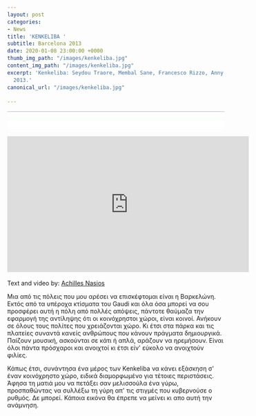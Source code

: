 ```yaml
---
layout: post
categories:
- News
title: 'KENKELIBA '
subtitle: Barcelona 2013
date: 2020-01-08 23:00:00 +0000
thumb_img_path: "/images/kenkeliba.jpg"
content_img_path: "/images/kenkeliba.jpg"
excerpt: 'Kenkeliba: Seydou Traore, Membal Sane, Francesco Rizzo, Anny Pavlidou. Barcelona
  2013.'
canonical_url: "/images/kenkeliba.jpg"

---
```

![](/images/bwok-2.jpg)

<iframe width="560" height="315" src="https://www.youtube.com/embed/yVaqdT4DE2g" frameborder="0" allow="accelerometer; autoplay; encrypted-media; gyroscope; picture-in-picture" allowfullscreen></iframe>

Text and video by: <a href="https://www.facebook.com/achilles.nasios" target="blank">Achilles Nasios</a> 

Μια από τις πόλεις που μου αρέσει να επισκέφτομαι είναι η Βαρκελώνη. Εκτός από τα υπέροχα κτίσματα του Gaudi και όλα όσα μπορεί να σου προσφέρει αυτή η πόλη από πολλές απόψεις, πάντοτε θαύμαζα την εφαρμογή της αντίληψης ότι οι κοινόχρηστοι χώροι, είναι κοινοί. Ανήκουν σε όλους τους πολίτες που χρειάζονται χώρο. Κι έτσι στα πάρκα και τις πλατείες συναντά κανείς ανθρώπους που κάνουν πράγματα δημιουργικά. Παίζουν μουσική, ασκούνται σε κάτι ή απλά, αράζουν να ηρεμήσουν. Είναι όλοι πάντα πρόσχαροι και ανοιχτοί κι έτσι είν' εύκολο να ανοιχτούν φιλίες.

Κάπως έτσι, συνάντησα ένα μέρος των Kenkeliba να κάνει εξάσκηση σ' έναν κοινόχρηστο χώρο, ειδικά διαμορφωμένο για τέτοιες περιστάσεις. Άφησα τη ματιά μου να πετάξει σαν μελισσούλα ένα γύρω, προσπαθώντας να συλλέξω τη γύρη απ' τις στιγμές που κυβερνούσε ο ρυθμός. Δε μπορεί. Κάποια εικόνα θα έπρεπε να μείνει κι απο αυτή την ανάμνηση.
